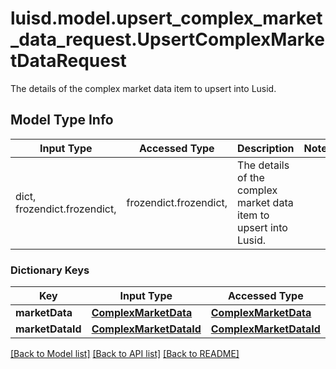 # luisd.model.upsert_complex_market_data_request.UpsertComplexMarketDataRequest

The details of the complex market data item to upsert into Lusid.

## Model Type Info
Input Type | Accessed Type | Description | Notes
------------ | ------------- | ------------- | -------------
dict, frozendict.frozendict,  | frozendict.frozendict,  | The details of the complex market data item to upsert into Lusid. | 

### Dictionary Keys
Key | Input Type | Accessed Type | Description | Notes
------------ | ------------- | ------------- | ------------- | -------------
**marketData** | [**ComplexMarketData**](ComplexMarketData.md) | [**ComplexMarketData**](ComplexMarketData.md) |  | 
**marketDataId** | [**ComplexMarketDataId**](ComplexMarketDataId.md) | [**ComplexMarketDataId**](ComplexMarketDataId.md) |  | 

[[Back to Model list]](../../README.md#documentation-for-models) [[Back to API list]](../../README.md#documentation-for-api-endpoints) [[Back to README]](../../README.md)

